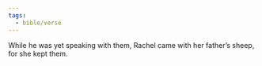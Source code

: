 ```yaml
---
tags:
  - bible/verse
---
```

While he was yet speaking with them, Rachel came with her father’s sheep, for she kept them.